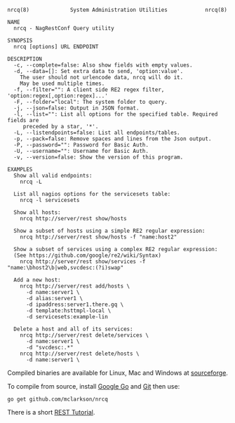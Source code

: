 ```

nrcq(8)             System Administration Utilities            nrcq(8)

NAME
  nrcq - NagRestConf Query utility

SYNOPSIS
  nrcq [options] URL ENDPOINT

DESCRIPTION
  -c, --complete=false: Also show fields with empty values.
  -d, --data=[]: Set extra data to send, 'option:value'.
	The user should not urlencode data, nrcq will do it.
	May be used multiple times.
  -f, --filter="": A client side RE2 regex filter, 'option:regex[,option:regex]...'
  -F, --folder="local": The system folder to query.
  -j, --json=false: Output in JSON format.
  -l, --list="": List all options for the specified table. Required fields are
	 preceded by a star, '*'.
  -L, --listendpoints=false: List all endpoints/tables.
  -p, --pack=false: Remove spaces and lines from the Json output.
  -P, --password="": Password for Basic Auth.
  -U, --username="": Username for Basic Auth.
  -v, --version=false: Show the version of this program.

EXAMPLES
  Show all valid endpoints:
    nrcq -L

  List all nagios options for the servicesets table:
    nrcq -l servicesets

  Show all hosts:
    nrcq http://server/rest show/hosts

  Show a subset of hosts using a simple RE2 regular expression:
    nrcq http://server/rest show/hosts -f "name:host2"

  Show a subset of services using a complex RE2 regular expression:
  (See https://github.com/google/re2/wiki/Syntax)
    nrcq http://server/rest show/services -f "name:\bhost2\b|web,svcdesc:(?i)swap"

  Add a new host:
    nrcq http://server/rest add/hosts \
      -d name:server1 \
      -d alias:server1 \
      -d ipaddress:server1.there.gq \
      -d template:hsttmpl-local \
      -d servicesets:example-lin

  Delete a host and all of its services:
    nrcq http://server/rest delete/services \
      -d name:server1 \
      -d "svcdesc:.*"
    nrcq http://server/rest delete/hosts \
      -d name:server1 \

```

Compiled binaries are available for Linux, Mac and Windows at [sourceforge](https://sourceforge.net/projects/nagrestconf/files/nrcq).

To compile from source, install [Google Go](https://golang.org/dl/) and [Git](https://git-scm.com/downloads) then use:

    go get github.com/mclarkson/nrcq

There is a short [REST Tutorial](http://nagrestconf.smorg.co.uk/documentation/resttut.php).

